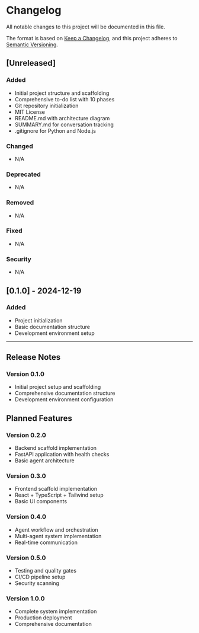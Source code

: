 # Changelog

All notable changes to this project will be documented in this file.

The format is based on [Keep a Changelog](https://keepachangelog.com/en/1.0.0/),
and this project adheres to [Semantic Versioning](https://semver.org/spec/v2.0.0.html).

## [Unreleased]

### Added
- Initial project structure and scaffolding
- Comprehensive to-do list with 10 phases
- Git repository initialization
- MIT License
- README.md with architecture diagram
- SUMMARY.md for conversation tracking
- .gitignore for Python and Node.js

### Changed
- N/A

### Deprecated
- N/A

### Removed
- N/A

### Fixed
- N/A

### Security
- N/A

## [0.1.0] - 2024-12-19

### Added
- Project initialization
- Basic documentation structure
- Development environment setup

---

## Release Notes

### Version 0.1.0
- Initial project setup and scaffolding
- Comprehensive documentation structure
- Development environment configuration

## Planned Features

### Version 0.2.0
- Backend scaffold implementation
- FastAPI application with health checks
- Basic agent architecture

### Version 0.3.0
- Frontend scaffold implementation
- React + TypeScript + Tailwind setup
- Basic UI components

### Version 0.4.0
- Agent workflow and orchestration
- Multi-agent system implementation
- Real-time communication

### Version 0.5.0
- Testing and quality gates
- CI/CD pipeline setup
- Security scanning

### Version 1.0.0
- Complete system implementation
- Production deployment
- Comprehensive documentation